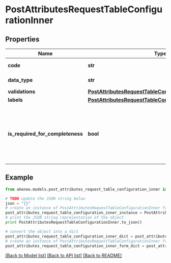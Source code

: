 # PostAttributesRequestTableConfigurationInner


## Properties
Name | Type | Description | Notes
------------ | ------------- | ------------- | -------------
**code** | **str** | Column code | 
**data_type** | **str** | Column data type | 
**validations** | [**PostAttributesRequestTableConfigurationInnerValidations**](PostAttributesRequestTableConfigurationInnerValidations.md) |  | [optional] 
**labels** | [**PostAttributesRequestTableConfigurationInnerLabels**](PostAttributesRequestTableConfigurationInnerLabels.md) |  | [optional] 
**is_required_for_completeness** | **bool** | Defines if the column should be entirely filled for the attribute to be considered complete | [optional] [default to False]

## Example

```python
from akeneo.models.post_attributes_request_table_configuration_inner import PostAttributesRequestTableConfigurationInner

# TODO update the JSON string below
json = "{}"
# create an instance of PostAttributesRequestTableConfigurationInner from a JSON string
post_attributes_request_table_configuration_inner_instance = PostAttributesRequestTableConfigurationInner.from_json(json)
# print the JSON string representation of the object
print PostAttributesRequestTableConfigurationInner.to_json()

# convert the object into a dict
post_attributes_request_table_configuration_inner_dict = post_attributes_request_table_configuration_inner_instance.to_dict()
# create an instance of PostAttributesRequestTableConfigurationInner from a dict
post_attributes_request_table_configuration_inner_form_dict = post_attributes_request_table_configuration_inner.from_dict(post_attributes_request_table_configuration_inner_dict)
```
[[Back to Model list]](../README.md#documentation-for-models) [[Back to API list]](../README.md#documentation-for-api-endpoints) [[Back to README]](../README.md)



